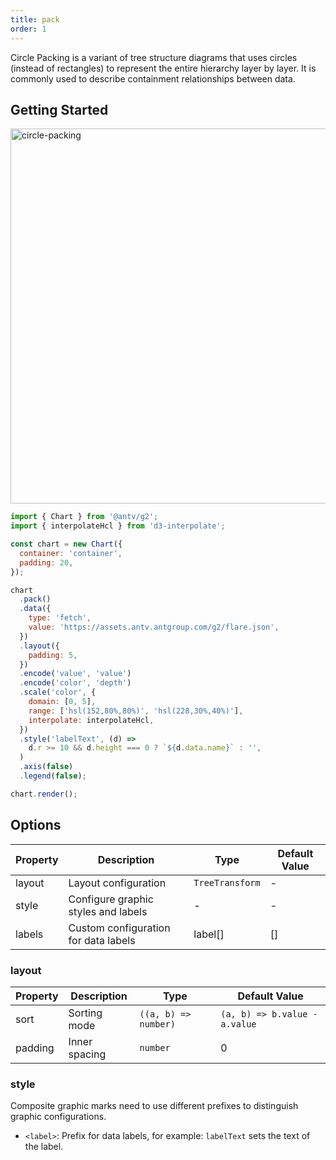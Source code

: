 ```yaml
---
title: pack
order: 1
---
```


Circle Packing is a variant of tree structure diagrams that uses circles (instead of rectangles) to represent the entire hierarchy layer by layer. It is commonly used to describe containment relationships between data.

## Getting Started

<img alt="circle-packing" src="https://mdn.alipayobjects.com/huamei_qa8qxu/afts/img/A*epG0TaxEVTsAAAAAAAAAAAAADmJ7AQ/original
" width="600" />

```js
import { Chart } from '@antv/g2';
import { interpolateHcl } from 'd3-interpolate';

const chart = new Chart({
  container: 'container',
  padding: 20,
});

chart
  .pack()
  .data({
    type: 'fetch',
    value: 'https://assets.antv.antgroup.com/g2/flare.json',
  })
  .layout({
    padding: 5,
  })
  .encode('value', 'value')
  .encode('color', 'depth')
  .scale('color', {
    domain: [0, 5],
    range: ['hsl(152,80%,80%)', 'hsl(228,30%,40%)'],
    interpolate: interpolateHcl,
  })
  .style('labelText', (d) =>
    d.r >= 10 && d.height === 0 ? `${d.data.name}` : '',
  )
  .axis(false)
  .legend(false);

chart.render();
```

## Options

| Property | Description                           | Type            | Default Value |
| -------- | ------------------------------------- | --------------- | ------------- |
| layout   | Layout configuration                  | `TreeTransform` | -             |
| style    | Configure graphic styles and labels   | -               | -             |
| labels   | Custom configuration for data labels  | label[]         | []            |

### layout

| Property | Description  | Type                 | Default Value                 |
| -------- | ------------ | -------------------- | ----------------------------- |
| sort     | Sorting mode | `((a, b) => number)` | `(a, b) => b.value - a.value` |
| padding  | Inner spacing| `number`             | 0                             |

### style

Composite graphic marks need to use different prefixes to distinguish graphic configurations.

- `<label>`: Prefix for data labels, for example: `labelText` sets the text of the label.
